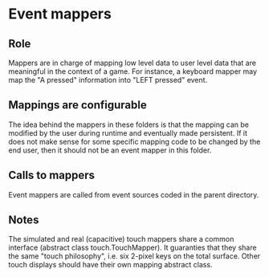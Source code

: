 # Event mappers
## Role

Mappers are in charge of mapping low level data to user level data that are meaningful in the context of a game.
For instance, a keyboard mapper may map the "A pressed" information into "LEFT pressed" event.

## Mappings are configurable

The idea behind the mappers in these folders is that the mapping can be modified by the user during runtime and eventually made persistent.
If it does not make sense for some specific mapping code to be changed by the end user, then it should not be an event mapper in this folder.

## Calls to mappers

Event mappers are called from event sources coded in the parent directory.

## Notes

The simulated and real (capacitive) touch mappers share a common interface (abstract class touch.TouchMapper).
It guaranties that they share the same "touch philosophy", i.e. six 2-pixel keys on the total surface.
Other touch displays should have their own mapping abstract class.
